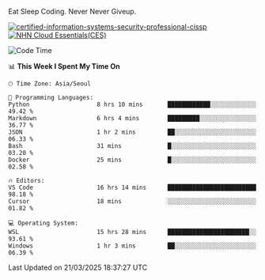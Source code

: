 Eat Sleep Coding.
Never Never Giveup.

[![certified-information-systems-security-professional-cissp](https://github.com/user-attachments/assets/d259884f-7f9a-4d80-a663-6968ead7464a)](https://www.credly.com/badges/f394a010-85a0-450b-9136-8043af01d71c/public_url)
[![NHN Cloud Essentials(CES)](https://github.com/user-attachments/assets/f405dcae-c923-424d-927f-e993bac10fa9)](https://www.nhncloud.com/kr/edu/certification/search)


<!--START_SECTION:waka-->
![Code Time](http://img.shields.io/badge/Code%20Time-3%2C989%20hrs%2042%20mins-blue)

📊 **This Week I Spent My Time On** 

```text
🕑︎ Time Zone: Asia/Seoul

💬 Programming Languages: 
Python                   8 hrs 10 mins       ████████████░░░░░░░░░░░░░   49.42 % 
Markdown                 6 hrs 4 mins        █████████░░░░░░░░░░░░░░░░   36.77 % 
JSON                     1 hr 2 mins         ██░░░░░░░░░░░░░░░░░░░░░░░   06.33 % 
Bash                     31 mins             █░░░░░░░░░░░░░░░░░░░░░░░░   03.20 % 
Docker                   25 mins             █░░░░░░░░░░░░░░░░░░░░░░░░   02.58 % 

🔥 Editors: 
VS Code                  16 hrs 14 mins      █████████████████████████   98.18 % 
Cursor                   18 mins             ░░░░░░░░░░░░░░░░░░░░░░░░░   01.82 % 

💻 Operating System: 
WSL                      15 hrs 28 mins      ███████████████████████░░   93.61 % 
Windows                  1 hr 3 mins         ██░░░░░░░░░░░░░░░░░░░░░░░   06.39 % 
```


 Last Updated on 21/03/2025 18:37:27 UTC
<!--END_SECTION:waka-->
